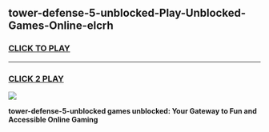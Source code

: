 
## tower-defense-5-unblocked-Play-Unblocked-Games-Online-elcrh
<h3>
<a href="https://premium76.site?title=tower-defense-5-unblocked&ref=25A">CLICK TO PLAY</a></h3>
<hr>

<h3>
<a href="https://premium76.site?title=tower-defense-5-unblocked&ref=25A">CLICK 2 PLAY</a>
  
</h3>

<a href="https://premium76.site?title=tower-defense-5-unblocked&ref=25A"><img src="https://clearcache.store/games.png"></a>


**tower-defense-5-unblocked games unblocked: Your Gateway to Fun and Accessible Online Gaming**
